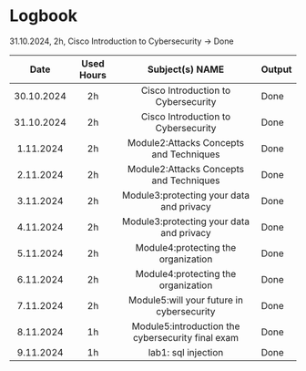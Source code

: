 # Logbook
31.10.2024, 2h, Cisco Introduction to Cybersecurity → Done 

| Date | Used Hours    | Subject(s) NAME    | Output |
| :-----: | :---: | :---: | :--- |
| 30.10.2024 |  2h   | Cisco Introduction to Cybersecurity  | Done |
| 31.10.2024 |  2h   |Cisco Introduction to Cybersecurity   | Done |
| 1.11.2024 |  2h   | Module2:Attacks Concepts and Techniques  | Done |
| 2.11.2024 |  2h   |Module2:Attacks Concepts and Techniques   | Done |
| 3.11.2024 |  2h   | Module3:protecting your data and privacy  | Done |
| 4.11.2024 |  2h   |Module3:protecting your data and privacy    | Done |
| 5.11.2024 |  2h   | Module4:protecting the organization  | Done |
| 6.11.2024 |  2h   |Module4:protecting the organization   | Done |
| 7.11.2024 |  2h   |Module5:will your future in cybersecurity  | Done |
| 8.11.2024 |  1h   |Module5:introduction the cybersecurity final exam   | Done |
| 9.11.2024 |  1h   |lab1: sql injection  | Done |










